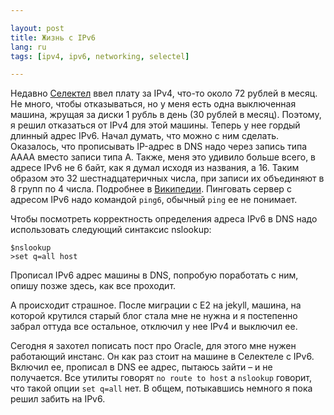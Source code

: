 ```yaml
---

layout: post
title: Жизнь с IPv6 
lang: ru
tags: [ipv4, ipv6, networking, selectel]

---
```


Недавно [Селектел](http://selectel.ru) ввел плату за IPv4, что-то около 72
рублей в месяц. Не много, чтобы отказываться, но у меня есть одна выключенная
машина, жрущая за диски 1 рубль в день (30 рублей в месяц). Поэтому, я решил
отказаться от IPv4 для этой машины. Теперь у нее гордый длинный адрес IPv6.
Начал думать, что можно с ним сделать. Оказалось, что прописывать IP-адрес в DNS
надо через запись типа AAAA вместо записи типа A. Также, меня это удивило больше
всего, в адресе IPv6 не 6 байт, как я думал исходя из названия, а 16. Таким
образом это 32 шестнадцатеричных числа, при записи их объединяют в 8 групп по 4
числа. Подробнее в [Википедии](http://ru.wikipedia.org/wiki/IPv6). Пинговать
сервер с адресом IPv6 надо командой `ping6`, обычный `ping` ее не понимает.  

Чтобы посмотреть корректность определения адреса IPv6 в DNS надо использовать
следующий синтаксис nslookup:

    $nslookup
    >set q=all host

Прописал IPv6 адрес машины в DNS, попробую поработать с ним, опишу позже здесь,
как все проходит.

А происходит страшное. После миграции с Е2 на jekyll, машина, на которой
крутился старый блог стала мне не нужна и я постепенно забрал оттуда все
остальное, отключил у нее IPv4 и выключил ее.

Сегодня я захотел пописать пост про Oracle, для этого мне нужен работающий
инстанс. Он как раз стоит на машине в Селектеле с IPv6. Включил ее, прописал в
DNS ее адрес, пытаюсь зайти – и не получается. Все утилиты говорят `no route to
host` а `nslookup` говорит, что такой опции `set q=all` нет. В общем,
потыкавшись немного я пока решил забить на IPv6.
